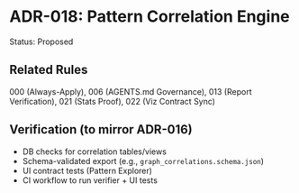 # ADR-018: Pattern Correlation Engine
Status: Proposed

## Related Rules
000 (Always-Apply), 006 (AGENTS.md Governance), 013 (Report Verification), 021 (Stats Proof), 022 (Viz Contract Sync)

## Verification (to mirror ADR-016)
- DB checks for correlation tables/views
- Schema-validated export (e.g., `graph_correlations.schema.json`)
- UI contract tests (Pattern Explorer)
- CI workflow to run verifier + UI tests

